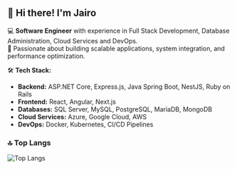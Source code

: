 ## 👋 Hi there! I'm Jairo  

💻 **Software Engineer** with experience in Full Stack Development, Database Administration, Cloud Services and DevOps.  
🚀 Passionate about building scalable applications, system integration, and performance optimization.  

🛠️ **Tech Stack:**  
- **Backend:** ASP.NET Core, Express.js, Java Spring Boot, NestJS, Ruby on Rails  
- **Frontend:** React, Angular, Next.js  
- **Databases:** SQL Server, MySQL, PostgreSQL, MariaDB, MongoDB  
- **Cloud Services:** Azure, Google Cloud, AWS  
- **DevOps:** Docker, Kubernetes, CI/CD Pipelines  
 
### 🔝 Top Langs
![Top Langs](https://github-readme-stats.vercel.app/api/top-langs/?username=jairoalperez&layout=compact&theme=dark)


